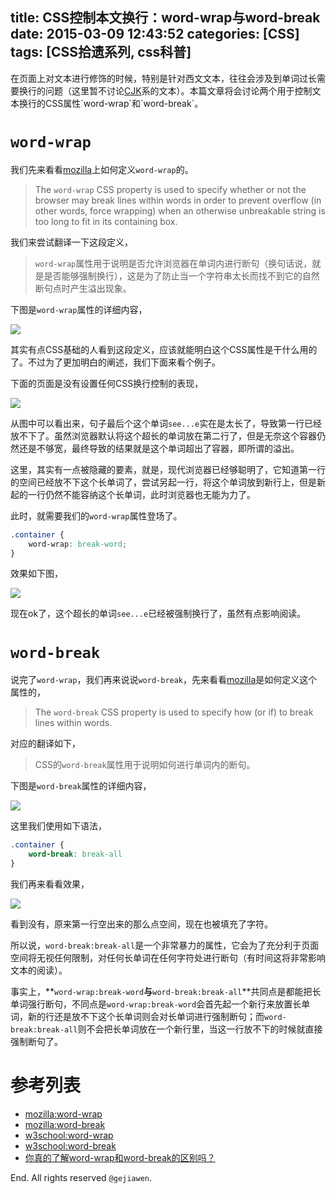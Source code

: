 title: CSS控制本文换行：word-wrap与word-break
date: 2015-03-09 12:43:52
categories: [CSS]
tags: [CSS拾遗系列, css科普]
---

在页面上对文本进行修饰的时候，特别是针对西文文本，往往会涉及到单词过长需要换行的问题（这里暂不讨论[CJK](http://baike.baidu.com/link?url=9xJ8r-baLr_w8ahUivDOKViqJ3HnjpRlkc1eyqrJ6CYlShT-QPkq2paR6op_f9nj48QrSdiCm66oXKPDHm6NO_)系的文本）。本篇文章将会讨论两个用于控制文本换行的CSS属性`word-wrap`和`word-break`。

# `word-wrap`

我们先来看看[mozilla](https://developer.mozilla.org/en-US/docs/Web/CSS/word-wrap)上如何定义`word-wrap`的。

> The `word-wrap` CSS property is used to specify whether or not the browser may break lines within words in order to prevent overflow (in other words, force wrapping) when an otherwise unbreakable string is too long to fit in its containing box.

我们来尝试翻译一下这段定义，

> `word-wrap`属性用于说明是否允许浏览器在单词内进行断句（换句话说，就是是否能够强制换行），这是为了防止当一个字符串太长而找不到它的自然断句点时产生溢出现象。

 下图是`word-wrap`属性的详细内容，

 ![](http://7xkwt1.com1.z0.glb.clouddn.com/CSS控制本文换行：word-wrap与word-break-001.png)

其实有点CSS基础的人看到这段定义，应该就能明白这个CSS属性是干什么用的了。不过为了更加明白的阐述，我们下面来看个例子。

下面的页面是没有设置任何CSS换行控制的表现，

 ![](http://7xkwt1.com1.z0.glb.clouddn.com/CSS控制本文换行：word-wrap与word-break-002.png)

从图中可以看出来，句子最后个这个单词`see...e`实在是太长了，导致第一行已经放不下了。虽然浏览器默认将这个超长的单词放在第二行了，但是无奈这个容器仍然还是不够宽，最终导致的结果就是这个单词超出了容器，即所谓的溢出。

这里，其实有一点被隐藏的要素，就是，现代浏览器已经够聪明了，它知道第一行的空间已经放不下这个长单词了，尝试另起一行，将这个单词放到新行上，但是新起的一行仍然不能容纳这个长单词，此时浏览器也无能为力了。

此时，就需要我们的`word-wrap`属性登场了。

```css
.container {
    word-wrap: break-word;
}
```

效果如下图，

 ![](http://7xkwt1.com1.z0.glb.clouddn.com/CSS控制本文换行：word-wrap与word-break-003.png)

现在ok了，这个超长的单词`see...e`已经被强制换行了，虽然有点影响阅读。

# `word-break`

说完了`word-wrap`，我们再来说说`word-break`，先来看看[mozilla](https://developer.mozilla.org/en-US/docs/Web/CSS/word-break)是如何定义这个属性的，

> The `word-break` CSS property is used to specify how (or if) to break lines within words.

对应的翻译如下，

> CSS的`word-break`属性用于说明如何进行单词内的断句。

下图是`word-break`属性的详细内容，

 ![](http://7xkwt1.com1.z0.glb.clouddn.com/CSS控制本文换行：word-wrap与word-break-004.png)

这里我们使用如下语法，

```css
.container {
    word-break: break-all
}
```

我们再来看看效果，

 ![](http://7xkwt1.com1.z0.glb.clouddn.com/CSS控制本文换行：word-wrap与word-break-005.png)

看到没有，原来第一行空出来的那么点空间，现在也被填充了字符。

所以说，`word-break:break-all`是一个非常暴力的属性，它会为了充分利于页面空间将无视任何限制，对任何长单词在任何字符处进行断句（有时间这将非常影响文本的阅读）。

事实上，**`word-wrap:break-word`**与**`word-break:break-all`**共同点是都能把长单词强行断句，不同点是`word-wrap:break-word`会首先起一个新行来放置长单词，新的行还是放不下这个长单词则会对长单词进行强制断句；而`word-break:break-all`则不会把长单词放在一个新行里，当这一行放不下的时候就直接强制断句了。

# 参考列表

- [mozilla:word-wrap](https://developer.mozilla.org/en-US/docs/Web/CSS/word-wrap)
- [mozilla:word-break](https://developer.mozilla.org/en-US/docs/Web/CSS/word-break)
- [w3school:word-wrap](http://www.w3school.com.cn/cssref/pr_word-wrap.asp)
- [w3school:word-break](http://www.w3school.com.cn/cssref/pr_word-break.asp)
- [你真的了解word-wrap和word-break的区别吗？](http://www.cnblogs.com/2050/archive/2012/08/10/2632256.html)

End. All rights reserved `@gejiawen`.


